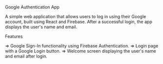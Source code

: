 Google Authentication App

A simple web application that allows users to log in using their Google account, built using React and Firebase. After a successful login, the app displays the user's name and email.

Features

=> Google Sign-In functionality using Firebase Authentication.
=> Login page with a Google Login button.
=> Welcome screen displaying the user's name and email after login.



